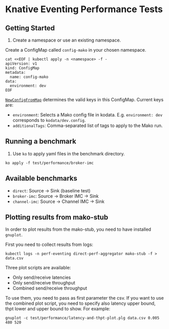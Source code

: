 # Knative Eventing Performance Tests

## Getting Started

1.  Create a namespace or use an existing namespace.

Create a ConfigMap called `config-mako` in your chosen namespace.

```
cat <<EOF | kubectl apply -n <namespace> -f -
apiVersion: v1
kind: ConfigMap
metadata:
  name: config-mako
data:
  environment: dev
EOF
```

[`NewConfigFromMap`](https://github.com/knative/pkg/blob/master/test/mako/config.go#L41)
determines the valid keys in this ConfigMap. Current keys are:

- `environment`: Selects a Mako config file in kodata. E.g. `environment: dev`
  corresponds to `kodata/dev.config`.
- `additionalTags`: Comma-separated list of tags to apply to the Mako run.

## Running a benchmark

1.  Use `ko` to apply yaml files in the benchmark directory.

```
ko apply -f test/performance/broker-imc
```

## Available benchmarks

- `direct`: Source -> Sink (baseline test)
- `broker-imc`: Source -> Broker IMC -> Sink
- `channel-imc`: Source -> Channel IMC -> Sink

## Plotting results from mako-stub

In order to plot results from the mako-stub, you need to have installed
`gnuplot`.

First you need to collect results from logs:

```
kubectl logs -n perf-eventing direct-perf-aggregator mako-stub -f > data.csv
```

Three plot scripts are available:

- Only send/receive latencies
- Only send/receive throughput
- Combined send/receive throughput

To use them, you need to pass as first parameter the csv. If you want to use the
combined plot script, you need to specify also latency upper bound, thpt lower
and upper bound to show. For example:

```
gnuplot -c test/performance/latency-and-thpt-plot.plg data.csv 0.005 480 520
```
